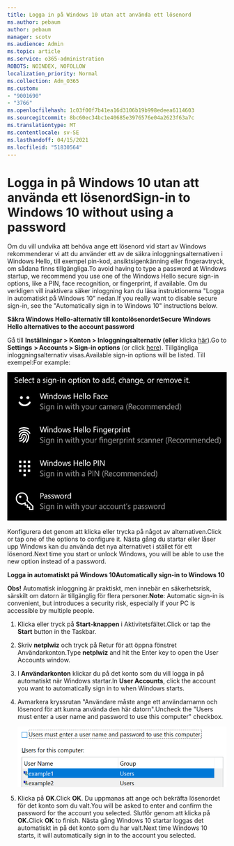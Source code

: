 ```yaml
---
title: Logga in på Windows 10 utan att använda ett lösenord
ms.author: pebaum
author: pebaum
manager: scotv
ms.audience: Admin
ms.topic: article
ms.service: o365-administration
ROBOTS: NOINDEX, NOFOLLOW
localization_priority: Normal
ms.collection: Adm_O365
ms.custom:
- "9001690"
- "3766"
ms.openlocfilehash: 1c03f00f7b41ea16d3106b19b998edeea6114603
ms.sourcegitcommit: 8bc60ec34bc1e40685e3976576e04a2623f63a7c
ms.translationtype: MT
ms.contentlocale: sv-SE
ms.lasthandoff: 04/15/2021
ms.locfileid: "51830564"
---
```

# <a name="sign-in-to-windows-10-without-using-a-password"></a><span data-ttu-id="3331f-102">Logga in på Windows 10 utan att använda ett lösenord</span><span class="sxs-lookup"><span data-stu-id="3331f-102">Sign-in to Windows 10 without using a password</span></span>

<span data-ttu-id="3331f-103">Om du vill undvika att behöva ange ett lösenord vid start av Windows rekommenderar vi att du använder ett av de säkra inloggningsalternativen i Windows Hello, till exempel pin-kod, ansiktsigenkänning eller fingeravtryck, om sådana finns tillgängliga.</span><span class="sxs-lookup"><span data-stu-id="3331f-103">To avoid having to type a password at Windows startup, we recommend you use one of the Windows Hello secure sign-in options, like a PIN, face recognition, or fingerprint, if available.</span></span> <span data-ttu-id="3331f-104">Om du verkligen vill inaktivera säker inloggning kan du läsa instruktionerna "Logga in automatiskt på Windows 10" nedan.</span><span class="sxs-lookup"><span data-stu-id="3331f-104">If you really want to disable secure sign-in, see the "Automatically sign in to Windows 10" instructions below.</span></span>

<span data-ttu-id="3331f-105">**Säkra Windows Hello-alternativ till kontolösenordet**</span><span class="sxs-lookup"><span data-stu-id="3331f-105">**Secure Windows Hello alternatives to the account password**</span></span>

<span data-ttu-id="3331f-106">Gå till **Inställningar > Konton > Inloggningsalternativ (eller** klicka [här](ms-settings:signinoptions?activationSource=GetHelp)).</span><span class="sxs-lookup"><span data-stu-id="3331f-106">Go to **Settings  > Accounts > Sign-in options** (or click [here](ms-settings:signinoptions?activationSource=GetHelp)).</span></span> <span data-ttu-id="3331f-107">Tillgängliga inloggningsalternativ visas.</span><span class="sxs-lookup"><span data-stu-id="3331f-107">Available sign-in options will be listed.</span></span> <span data-ttu-id="3331f-108">Till exempel:</span><span class="sxs-lookup"><span data-stu-id="3331f-108">For example:</span></span>

![Inloggningsalternativ.](media/sign-in-options.png)

<span data-ttu-id="3331f-110">Konfigurera det genom att klicka eller trycka på något av alternativen.</span><span class="sxs-lookup"><span data-stu-id="3331f-110">Click or tap one of the options to configure it.</span></span> <span data-ttu-id="3331f-111">Nästa gång du startar eller låser upp Windows kan du använda det nya alternativet i stället för ett lösenord.</span><span class="sxs-lookup"><span data-stu-id="3331f-111">Next time you start or unlock Windows, you will be able to use the new option instead of a password.</span></span> 

<span data-ttu-id="3331f-112">**Logga in automatiskt på Windows 10**</span><span class="sxs-lookup"><span data-stu-id="3331f-112">**Automatically sign-in to Windows 10**</span></span>

<span data-ttu-id="3331f-113">**Obs!** Automatisk inloggning är praktiskt, men innebär en säkerhetsrisk, särskilt om datorn är tillgänglig för flera personer.</span><span class="sxs-lookup"><span data-stu-id="3331f-113">**Note**: Automatic sign-in is convenient, but introduces a security risk, especially if your PC is accessible by multiple people.</span></span> 

1. <span data-ttu-id="3331f-114">Klicka eller tryck på **Start-knappen** i Aktivitetsfältet.</span><span class="sxs-lookup"><span data-stu-id="3331f-114">Click or tap the **Start** button in the Taskbar.</span></span>

2. <span data-ttu-id="3331f-115">Skriv **netplwiz** och tryck på Retur för att öppna fönstret Användarkonton.</span><span class="sxs-lookup"><span data-stu-id="3331f-115">Type **netplwiz** and hit the Enter key to open the User Accounts window.</span></span>

3. <span data-ttu-id="3331f-116">I **Användarkonton** klickar du på det konto som du vill logga in på automatiskt när Windows startar.</span><span class="sxs-lookup"><span data-stu-id="3331f-116">In **User Accounts**, click the account you want to automatically sign in to when Windows starts.</span></span>

4. <span data-ttu-id="3331f-117">Avmarkera kryssrutan "Användare måste ange ett användarnamn och lösenord för att kunna använda den här datorn".</span><span class="sxs-lookup"><span data-stu-id="3331f-117">Uncheck the "Users must enter a user name and password to use this computer" checkbox.</span></span>

    ![Användarna måste ange ett alternativ för användarnamn och lösenord.](media/users-must-enter-username.png)

5. <span data-ttu-id="3331f-119">Klicka på **OK**.</span><span class="sxs-lookup"><span data-stu-id="3331f-119">Click **OK**.</span></span> <span data-ttu-id="3331f-120">Du uppmanas att ange och bekräfta lösenordet för det konto som du valt.</span><span class="sxs-lookup"><span data-stu-id="3331f-120">You will be asked to enter and confirm the password for the account you selected.</span></span> <span data-ttu-id="3331f-121">Slutför genom att klicka på **OK.**</span><span class="sxs-lookup"><span data-stu-id="3331f-121">Click **OK** to finish.</span></span> <span data-ttu-id="3331f-122">Nästa gång Windows 10 startar loggas det automatiskt in på det konto som du har valt.</span><span class="sxs-lookup"><span data-stu-id="3331f-122">Next time Windows 10 starts, it will automatically sign in to the account you selected.</span></span>
